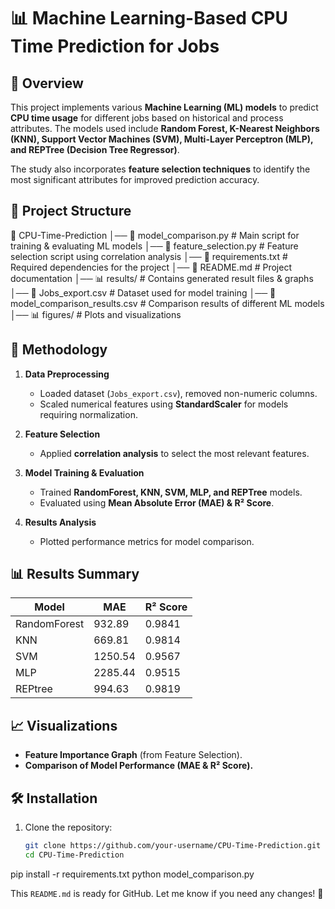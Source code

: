 # 📊 Machine Learning-Based CPU Time Prediction for Jobs

## 🚀 Overview
This project implements various **Machine Learning (ML) models** to predict **CPU time usage** for different jobs based on historical and process attributes. The models used include **Random Forest, K-Nearest Neighbors (KNN), Support Vector Machines (SVM), Multi-Layer Perceptron (MLP), and REPTree (Decision Tree Regressor)**.

The study also incorporates **feature selection techniques** to identify the most significant attributes for improved prediction accuracy.

## 📂 Project Structure
📁 CPU-Time-Prediction │── 📄 model_comparison.py # Main script for training & evaluating ML models │── 📄 feature_selection.py # Feature selection script using correlation analysis │── 📄 requirements.txt # Required dependencies for the project │── 📄 README.md # Project documentation │── 📊 results/ # Contains generated result files & graphs │── 📄 Jobs_export.csv # Dataset used for model training │── 📄 model_comparison_results.csv # Comparison results of different ML models │── 📊 figures/ # Plots and visualizations


## 📜 Methodology
1. **Data Preprocessing**
   - Loaded dataset (`Jobs_export.csv`), removed non-numeric columns.
   - Scaled numerical features using **StandardScaler** for models requiring normalization.
   
2. **Feature Selection**
   - Applied **correlation analysis** to select the most relevant features.
   
3. **Model Training & Evaluation**
   - Trained **RandomForest, KNN, SVM, MLP, and REPTree** models.
   - Evaluated using **Mean Absolute Error (MAE) & R² Score**.
   
4. **Results Analysis**
   - Plotted performance metrics for model comparison.

## 📊 Results Summary
| Model         | MAE      | R² Score |
|--------------|---------|----------|
| RandomForest | 932.89  | 0.9841   |
| KNN          | 669.81  | 0.9814   |
| SVM          | 1250.54 | 0.9567   |
| MLP          | 2285.44 | 0.9515   |
| REPtree      | 994.63  | 0.9819   |

## 📈 Visualizations
- **Feature Importance Graph** (from Feature Selection).
- **Comparison of Model Performance (MAE & R² Score).**

## 🛠 Installation
1. Clone the repository:
   ```sh
   git clone https://github.com/your-username/CPU-Time-Prediction.git
   cd CPU-Time-Prediction
pip install -r requirements.txt
python model_comparison.py


This `README.md` is ready for GitHub. Let me know if you need any changes! 🚀
